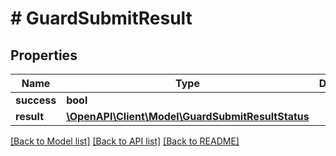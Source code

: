 # # GuardSubmitResult

## Properties

Name | Type | Description | Notes
------------ | ------------- | ------------- | -------------
**success** | **bool** |  | [optional]
**result** | [**\OpenAPI\Client\Model\GuardSubmitResultStatus**](GuardSubmitResultStatus.md) |  | [optional]

[[Back to Model list]](../../README.md#models) [[Back to API list]](../../README.md#endpoints) [[Back to README]](../../README.md)
